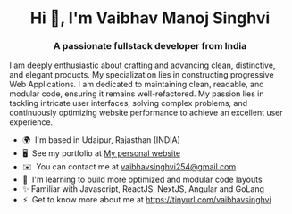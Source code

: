 
<h1 align="center">Hi 👋, I'm Vaibhav Manoj Singhvi</h1>
<h3 align="center">A passionate fullstack developer from India</h3>

I am deeply enthusiastic about crafting and advancing clean, distinctive, and elegant products. My specialization lies in constructing progressive Web Applications. I am dedicated to maintaining clean, readable, and modular code, ensuring it remains well-refactored. My passion lies in tackling intricate user interfaces, solving complex problems, and continuously optimizing website performance to achieve an excellent user experience.

* 🌍  I'm based in Udaipur, Rajasthan (INDIA)
* 🖥️  See my portfolio at [My personal website](http://vaibhavsinghvi.netlify.app)
* ✉️  You can contact me at [vaibhavsinghvi254@gmail.com](mailto:vaibhavsinghvi254@gmail.com)
* 🧠  I'm learning to build more optimized and modular code layouts
* ✨ Familiar with Javascript, ReactJS, NextJS, Angular and GoLang
* ⚡  Get to know more about me at https://tinyurl.com/vaibhavsinghvi
